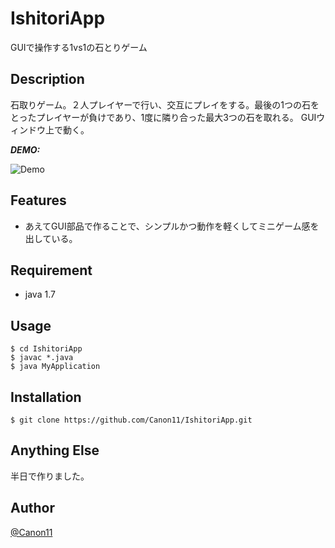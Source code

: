 # IshitoriApp
GUIで操作する1vs1の石とりゲーム

## Description
石取りゲーム。２人プレイヤーで行い、交互にプレイをする。最後の1つの石をとったプレイヤーが負けであり、1度に隣り合った最大3つの石を取れる。
GUIウィンドウ上で動く。

***DEMO:***

![Demo](https://image-url.gif)

## Features
- あえてGUI部品で作ることで、シンプルかつ動作を軽くしてミニゲーム感を出している。

## Requirement
- java 1.7

## Usage
```
$ cd IshitoriApp
$ javac *.java
$ java MyApplication
```

## Installation
```
$ git clone https://github.com/Canon11/IshitoriApp.git
```

## Anything Else
半日で作りました。

## Author
[@Canon11](https://github.com/Canon11/)
